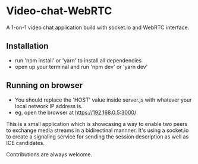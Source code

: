 # Video-chat-WebRTC
A 1-on-1 video chat application build with socket.io and WebRTC interface.

## Installation
- run 'npm install' or 'yarn' to install all dependencies
- open up your terminal and run 'npm dev' or 'yarn dev'

## Running on browser
- You should replace the 'HOST' value inside server.js with whatever your local network IP address is.
- eg. open the browser at https://192.168.0.5:3000/ 

This is a small application which is showcasing a way to enable two peers to exchange media streams in a bidirectinal mannner.
It's using a socket.io to create a signaling service for sending the session description as well as ICE candidates.

Contributions are always welcome.
